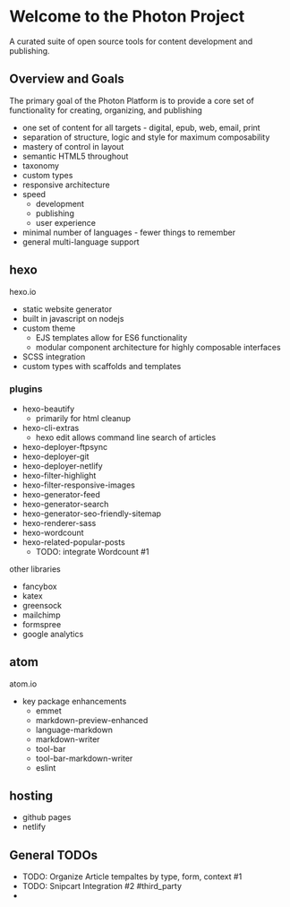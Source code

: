 # Welcome to the Photon Project

A curated suite of open source tools for content development and publishing.

## Overview and Goals

The primary goal of the Photon Platform is to provide a core set of functionality for creating, organizing, and publishing

- one set of content for all targets - digital, epub, web, email, print
- separation of structure, logic and style for maximum composability
- mastery of control in layout
- semantic HTML5 throughout
- taxonomy
- custom types
- responsive architecture
- speed
  - development
  - publishing
  - user experience
- minimal number of languages - fewer things to remember
- general multi-language support

## hexo

hexo.io

- static website generator
- built in javascript on nodejs
- custom theme
  - EJS templates allow for ES6 functionality
  - modular component architecture for highly composable interfaces
- SCSS integration
- custom types with scaffolds and templates

### plugins

- hexo-beautify
  - primarily for html cleanup
- hexo-cli-extras
  - hexo edit allows command line search of articles
- hexo-deployer-ftpsync
- hexo-deployer-git
- hexo-deployer-netlify
- hexo-filter-highlight
- hexo-filter-responsive-images
- hexo-generator-feed
- hexo-generator-search
- hexo-generator-seo-friendly-sitemap
- hexo-renderer-sass
- hexo-wordcount
- hexo-related-popular-posts
  - TODO: integrate Wordcount #1

other libraries

- fancybox
- katex
- greensock
- mailchimp
- formspree
- google analytics

## atom

atom.io

- key package enhancements
  - emmet
  - markdown-preview-enhanced
  - language-markdown
  - markdown-writer
  - tool-bar
  - tool-bar-markdown-writer
  - eslint

## hosting

- github pages
- netlify

## General TODOs

- TODO: Organize Article tempaltes by type, form, context #1
- TODO: Snipcart Integration #2 #third_party
-
